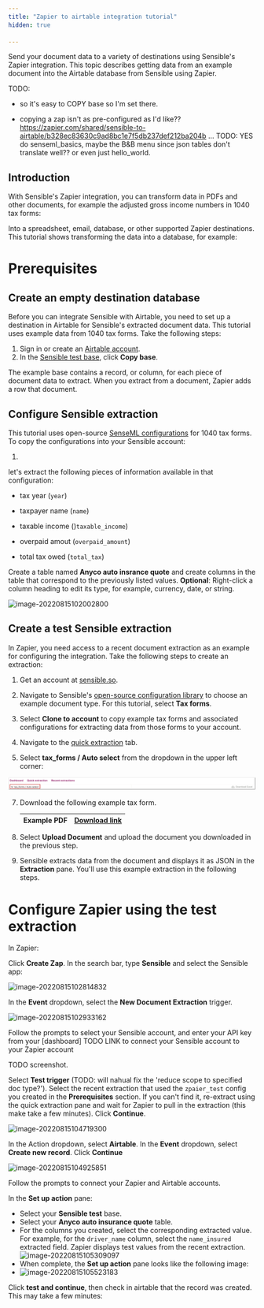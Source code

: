 ```yaml
---
title: "Zapier to airtable integration tutorial"
hidden: true

---
```


Send your document data to a variety of destinations using Sensible's Zapier integration. This topic describes getting data from an example document into the Airtable database from Sensible using Zapier. 



TODO:

- so it's easy to COPY base so I'm set there. 

- copying a zap isn't as pre-configured as I'd like??  https://zapier.com/shared/sensible-to-airtable/b328ec83630c9ad8bc1e7f5db237def212ba204b  ... TODO: YES do senseml_basics, maybe the B&B menu since json tables don't translate well?? or even just hello_world.



Introduction
----

With Sensible's Zapier integration, you can transform data in PDFs and other documents, for example the adjusted gross income numbers in 1040 tax forms: 



Into a spreadsheet, email, database, or other supported Zapier destinations. This tutorial shows transforming the data into a database, for example:







Prerequisites
===



Create an empty destination database
----

Before you can integrate Sensible with Airtable, you need to set up a destination in Airtable for Sensible's extracted document data. This tutorial uses example data from 1040 tax forms. Take the following steps:

1. Sign in or create an [Airtable account](https://airtable.com/).
2. In the [Sensible test base](https://airtable.com/shrJOFW1mdUdaSMiV/tblpjJbsekvE6wEwr/viw4FaqsAD3uXBAmh?blocks=hide ), click **Copy base**. 

 The example base contains a record, or column, for each piece of document data to extract. When you extract from a document, Zapier adds a row that document.

Configure Sensible extraction
----

This tutorial uses open-source [SenseML configurations](https://github.com/sensible-hq/sensible-configuration-library/tree/main/tax_forms/1040) for 1040 tax forms. To copy the configurations into your Sensible account:

1. 



 let's extract the following pieces of information available in that configuration: 

- tax year (`year`)

- taxpayer name (`name`)

- taxable income ()`taxable_income`)

- overpaid amout (`overpaid_amount`)

- total tax owed (`total_tax`)

  

Create a table named **Anyco auto insrance quote** and create columns in the table that correspond to the previously listed values. **Optional**: Right-click a column heading to edit its type, for example, currency, date, or string. 

![image-20220815102002800](C:\Users\franc\AppData\Roaming\Typora\typora-user-images\image-20220815102002800.png)

Create a test Sensible extraction
----

In Zapier, you need access to a recent document extraction as an example for configuring the integration. Take the following steps to create an extraction:

1. Get an account at [sensible.so](https://app.sensible.so/register).

2. Navigate to Sensible's [open-source configuration library](https://app.sensible.so/library/) to choose an example document type. For this tutorial, select **Tax forms**.

3. Select **Clone to account** to copy example tax forms and associated configurations for extracting data from those forms to your account.

4. Navigate to the [quick extraction](https://app.sensible.so/library/) tab.

5. Select **tax_forms / Auto select** from the dropdown in the upper left corner:

![Click to enlarge](https://raw.githubusercontent.com/sensible-hq/sensible-docs/main/readme-sync/assets/v0/images/final/quickstart_excel_1.png)

7. Download the following example tax form. 

   | Example PDF | [Download link](https://github.com/sensible-hq/sensible-configuration-library/raw/main/tax_forms/1040/2021/1040_2021_sample.pdf) |
   | ----------- | ------------------------------------------------------------ |

8. Select **Upload Document** and upload the document you downloaded in the previous step.

9. Sensible extracts data from the document and displays it as JSON in the **Extraction** pane. You'll use this example extraction in the following steps.



Configure Zapier using the test extraction
====

In Zapier:

Click **Create Zap**. In the search bar, type **Sensible** and select the Sensible app:

![image-20220815102814832](C:\Users\franc\AppData\Roaming\Typora\typora-user-images\image-20220815102814832.png)

In the **Event** dropdown, select the **New Document Extraction** trigger.

![image-20220815102933162](C:\Users\franc\AppData\Roaming\Typora\typora-user-images\image-20220815102933162.png)



Follow the prompts to select your Sensible account, and enter your API key from your [dashboard] TODO LINK to connect your Sensible account to your Zapier account

TODO screenshot.



Select **Test trigger** (TODO: will nahual fix the 'reduce scope to specified doc type?'). Select the recent extraction that used the `zpaier_test` config you created in the **Prerequisites** section. If you can't find it, re-extract using the quick extraction pane and wait for Zapier to pull in the extraction (this make take a few minutes). Click  **Continue**.

![image-20220815104719300](C:\Users\franc\AppData\Roaming\Typora\typora-user-images\image-20220815104719300.png)



In the Action dropdown, select **Airtable**. In the **Event** dropdown, select **Create new record**. Click **Continue**

![image-20220815104925851](C:\Users\franc\AppData\Roaming\Typora\typora-user-images\image-20220815104925851.png)

Follow the prompts to connect your Zapier and Airtable accounts.

In the **Set up action** pane:

- Select your **Sensible test** base.
- Select your **Anyco auto insurance quote** table.
- For the columns you created, select the corresponding extracted value. For example, for the `driver_name` column, select the `name_insured` extracted field. Zapier displays test values from the recent extraction.  ![image-20220815105309097](C:\Users\franc\AppData\Roaming\Typora\typora-user-images\image-20220815105309097.png)
- When complete, the **Set up action** pane looks like the following image:
- ![image-20220815105523183](C:\Users\franc\AppData\Roaming\Typora\typora-user-images\image-20220815105523183.png)

Click **test and continue**, then check in airtable that the record was created. This may take a few minutes:











